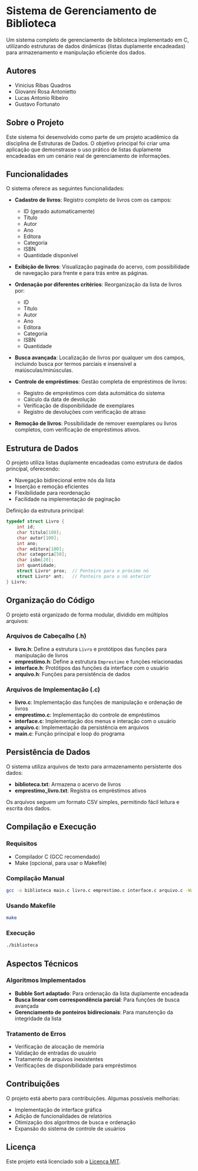 # Sistema de Gerenciamento de Biblioteca

Um sistema completo de gerenciamento de biblioteca implementado em C, utilizando estruturas de dados dinâmicas (listas duplamente encadeadas) para armazenamento e manipulação eficiente dos dados.

## Autores

- Vinicius Ribas Quadros
- Giovanni Rosa Antonietto
- Lucas Antonio Ribeiro
- Gustavo Fortunato

## Sobre o Projeto

Este sistema foi desenvolvido como parte de um projeto acadêmico da disciplina de Estruturas de Dados. O objetivo principal foi criar uma aplicação que demonstrasse o uso prático de listas duplamente encadeadas em um cenário real de gerenciamento de informações.

## Funcionalidades

O sistema oferece as seguintes funcionalidades:

- **Cadastro de livros**: Registro completo de livros com os campos:
  - ID (gerado automaticamente)
  - Título
  - Autor
  - Ano
  - Editora
  - Categoria
  - ISBN
  - Quantidade disponível

- **Exibição de livros**: Visualização paginada do acervo, com possibilidade de navegação para frente e para trás entre as páginas.

- **Ordenação por diferentes critérios**: Reorganização da lista de livros por:
  - ID
  - Título
  - Autor
  - Ano
  - Editora
  - Categoria
  - ISBN
  - Quantidade

- **Busca avançada**: Localização de livros por qualquer um dos campos, incluindo busca por termos parciais e insensível a maiúsculas/minúsculas.

- **Controle de empréstimos**: Gestão completa de empréstimos de livros:
  - Registro de empréstimos com data automática do sistema
  - Cálculo da data de devolução
  - Verificação de disponibilidade de exemplares
  - Registro de devoluções com verificação de atraso

- **Remoção de livros**: Possibilidade de remover exemplares ou livros completos, com verificação de empréstimos ativos.

## Estrutura de Dados

O projeto utiliza listas duplamente encadeadas como estrutura de dados principal, oferecendo:

- Navegação bidirecional entre nós da lista
- Inserção e remoção eficientes
- Flexibilidade para reordenação
- Facilidade na implementação de paginação

Definição da estrutura principal:

```c
typedef struct Livro {
    int id;
    char titulo[100];
    char autor[100];
    int ano;
    char editora[100];
    char categoria[50];
    char isbn[20];
    int quantidade;
    struct Livro* prox;  // Ponteiro para o próximo nó
    struct Livro* ant;   // Ponteiro para o nó anterior
} Livro;
```

## Organização do Código

O projeto está organizado de forma modular, dividido em múltiplos arquivos:

### Arquivos de Cabeçalho (.h)

- **livro.h**: Define a estrutura `Livro` e protótipos das funções para manipulação de livros
- **emprestimo.h**: Define a estrutura `Emprestimo` e funções relacionadas
- **interface.h**: Protótipos das funções da interface com o usuário
- **arquivo.h**: Funções para persistência de dados

### Arquivos de Implementação (.c)

- **livro.c**: Implementação das funções de manipulação e ordenação de livros
- **emprestimo.c**: Implementação do controle de empréstimos
- **interface.c**: Implementação dos menus e interação com o usuário
- **arquivo.c**: Implementação da persistência em arquivos
- **main.c**: Função principal e loop do programa

## Persistência de Dados

O sistema utiliza arquivos de texto para armazenamento persistente dos dados:

- **biblioteca.txt**: Armazena o acervo de livros
- **emprestimo_livro.txt**: Registra os empréstimos ativos

Os arquivos seguem um formato CSV simples, permitindo fácil leitura e escrita dos dados.

## Compilação e Execução

### Requisitos
- Compilador C (GCC recomendado)
- Make (opcional, para usar o Makefile)

### Compilação Manual
```bash
gcc -o biblioteca main.c livro.c emprestimo.c interface.c arquivo.c -Wall
```

### Usando Makefile
```bash
make
```

### Execução
```bash
./biblioteca
```

## Aspectos Técnicos

### Algoritmos Implementados

- **Bubble Sort adaptado**: Para ordenação da lista duplamente encadeada
- **Busca linear com correspondência parcial**: Para funções de busca avançada
- **Gerenciamento de ponteiros bidirecionais**: Para manutenção da integridade da lista

### Tratamento de Erros

- Verificação de alocação de memória
- Validação de entradas do usuário
- Tratamento de arquivos inexistentes
- Verificações de disponibilidade para empréstimos

## Contribuições

O projeto está aberto para contribuições. Algumas possíveis melhorias:

- Implementação de interface gráfica
- Adição de funcionalidades de relatórios
- Otimização dos algoritmos de busca e ordenação
- Expansão do sistema de controle de usuários

## Licença

Este projeto está licenciado sob a [Licença MIT](LICENSE).
